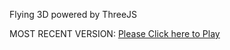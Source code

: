 Flying 3D powered by ThreeJS

MOST RECENT VERSION: [Please Click here to Play](https://rawcdn.githack.com/alperenbutun/Flying-3d/22fe6c8/index.html)

